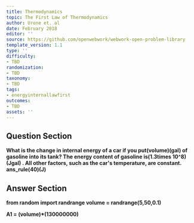```yaml
---
title: Thermodynamics
topic: The First Law of Thermodynamics
author: Urone et. al
date: February 2018
editor: ''
source: https://github.com/openwebwork/webwork-open-problem-library
template_version: 1.1
type: ''
difficulty:
- TBD
randomization:
- TBD
taxonomy:
- TBD
tags:
- energyinternallawfirst
outcomes:
- TBD
assets: ''
---
```


## Question Section 

<b>
What is the change in internal energy of a car if you put(volume)(gal) of gasoline into its tank? The energy content of gasoline is(1.3times 10^8)(Jgal) . All other factors, such as the car's temperature, are constant.
ans_rule(40)(J)



## Answer Section

from random import randrange
volume = randrange(5,50,0.1)

A1 = (volume)*(130000000)